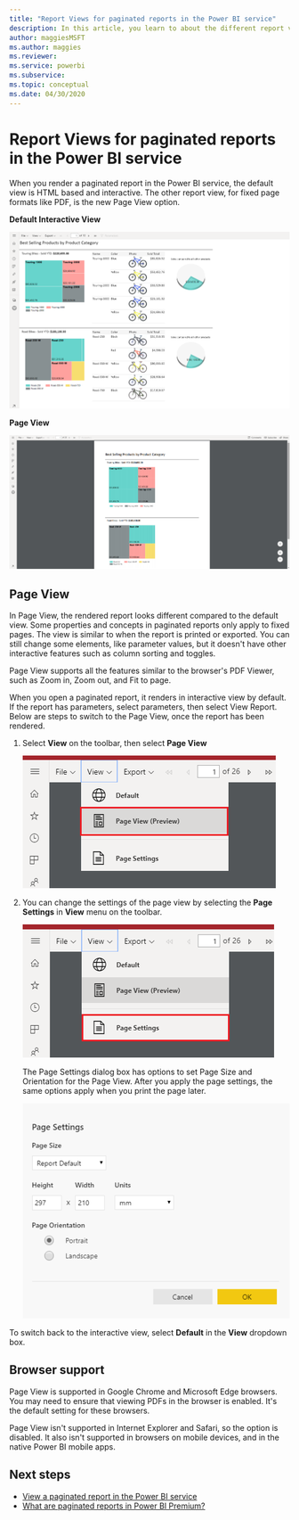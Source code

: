 ```yaml
---
title: "Report Views for paginated reports in the Power BI service"
description: In this article, you learn to about the different report views available for paginated reports in the Power BI service.
author: maggiesMSFT
ms.author: maggies
ms.reviewer:
ms.service: powerbi
ms.subservice: 
ms.topic: conceptual
ms.date: 04/30/2020
---
```


# Report Views for paginated reports in the Power BI service

When you render a paginated report in the Power BI service, the default view is HTML based and interactive. The other report view, for fixed page formats like PDF, is the new Page View option.

**Default Interactive View**

![Default View](media/paginated-reports-page-view/power-bi-paginated-default-view.png)

**Page View**

![Page View](media/paginated-reports-page-view/power-bi-paginated-page-view.png)

## Page View

In Page View, the rendered report looks different compared to the default view. Some properties and concepts in paginated reports only apply to fixed pages. The view is similar to when the report is printed or exported. You can still change some elements, like parameter values, but it doesn't have other interactive features such as column sorting and toggles.

Page View supports all the features similar to the browser's PDF Viewer, such as Zoom in, Zoom out, and Fit to page.

When you open a paginated report, it renders in interactive view by default. If the report has parameters, select parameters, then select View Report. Below are steps to switch to the Page View, once the report has been rendered.

1. Select **View** on the toolbar, then select **Page View**

    ![Switch to Page View](media/paginated-reports-page-view/power-bi-paginated-page-view-dropdown.png)

2. You can change the settings of the page view by selecting the **Page Settings** in **View** menu on the toolbar. 

    ![Select Page Settings](media/paginated-reports-page-view/power-bi-paginated-page-settings-dropdown.png)
    
    The Page Settings dialog box has options to set Page Size and Orientation for the Page View. After you apply the page settings, the same options apply when you print the page later.
   
    ![Page Settings dialog box](media/paginated-reports-page-view/power-bi-paginated-page-settings-dialog.png)

To switch back to the interactive view, select **Default** in the **View** dropdown box.

## Browser support

Page View is supported in Google Chrome and Microsoft Edge browsers. You may need to ensure that viewing PDFs in the browser is enabled. It's the default setting for these browsers.

Page View isn't supported in Internet Explorer and Safari, so the option is disabled. It also isn't supported in browsers on mobile devices, and in the native Power BI mobile apps.  


## Next steps

- [View a paginated report in the Power BI service](../consumer/paginated-reports-view-power-bi-service.md)
- [What are paginated reports in Power BI Premium?](paginated-reports-report-builder-power-bi.md)
